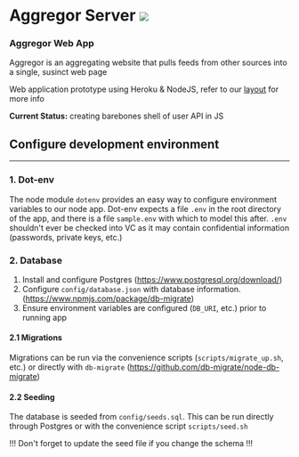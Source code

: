 # Aggregor Server <img src="https://travis-ci.org/wyattades/webapp.svg?branch=master" >

### Aggregor Web App

Aggregor is an aggregating website that pulls feeds from other sources into a single, susinct web page

Web application prototype using Heroku &amp; NodeJS, refer to our <a href="https://realtimeboard.com/app/board/o9J_k1c4bgY=/">layout</a> for more info

  <b>Current Status:</b> creating barebones shell of user API in JS

## Configure development environment
---

### 1. Dot-env

The node module `dotenv` provides an easy way to configure environment variables to our node app. Dot-env expects a file `.env` in the root directory of the app, and there is a file `sample.env` with which to model this after. `.env` shouldn't ever be checked into VC as it may contain confidential information (passwords, private keys, etc.)

### 2. Database

1. Install and configure Postgres (https://www.postgresql.org/download/)
2. Configure `config/database.json` with database information. (https://www.npmjs.com/package/db-migrate)
4. Ensure environment variables are configured (`DB_URI`, etc.) prior to running app

#### 2.1 Migrations

Migrations can be run via the convenience scripts (`scripts/migrate_up.sh`, etc.) or directly with `db-migrate` (https://github.com/db-migrate/node-db-migrate)

#### 2.2 Seeding

The database is seeded from `config/seeds.sql`. This can be run directly through Postgres or with the convenience script `scripts/seed.sh`

!!! Don't forget to update the seed file if you change the schema !!!
